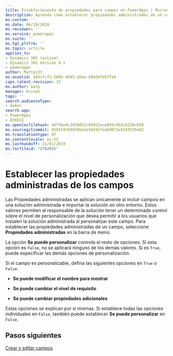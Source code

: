 ```yaml
---
title: Establecimiento de propiedades para campos en PowerApps | MicrosoftDocs
description: Aprenda cómo establecer propiedades administradas de un campo
ms.custom: ''
ms.date: 06/19/2018
ms.reviewer: ''
ms.service: powerapps
ms.suite: ''
ms.tgt_pltfrm: ''
ms.topic: article
applies_to:
- Dynamics 365 (online)
- Dynamics 365 Version 9.x
- powerapps
author: Mattp123
ms.assetid: 4ddcfcf3-5604-4b93-a5ee-589d4fb97fa4
caps.latest.revision: 33
ms.author: matp
manager: kvivek
tags: ''
search.audienceType:
- maker
search.app:
- PowerApps
- D365CE
ms.openlocfilehash: 44f56e4c3430d52c8b921ece893c893c8258c858
ms.sourcegitcommit: 8185f87dddf05ee256491feab9873e9143535e02
ms.translationtype: HT
ms.contentlocale: es-ES
ms.lasthandoff: 11/01/2019
ms.locfileid: "2702035"
---
```

# <a name="set-managed-properties-for-fields"></a>Establecer las propiedades administradas de los campos

<a name="BKMK_SettingManagedProperties"></a>   

 Las Propiedades administradas se aplican únicamente al incluir campos en una solución administrada e importar la solución en otro entorno. Estos valores permiten al responsable de la solución tener un determinado control sobre el nivel de personalización que desea permitir a los usuarios que instalen la solución administrada al personalizar este campo. Para establecer las propiedades administradas de un campo, seleccione **Propiedades administradas** en la barra de menú.  
  
 La opción **Se puede personalizar** controla el resto de opciones. Si esta opción es `False`, no se aplicará ninguno de los demás valores. Si es `True`, puede especificar las demás opciones de personalización.  
  
 Si el campo es personalizable, defina las siguientes opciones en `True` o `False`.  
  
- **Se puede modificar el nombre para mostrar**  
  
- **Se puede cambiar el nivel de requisito**  
  
- **Se puede cambiar propiedades adicionales**  
  
 Estas opciones se explican por sí mismas. Si establece todas las opciones individuales en `False`, también puede establecer **Se puede personalizar** en `False`.  

 ## <a name="next-steps"></a>Pasos siguientes

 [Crear y editar campos](create-edit-fields.md)
